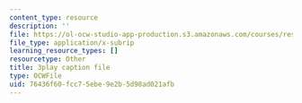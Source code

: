 ```yaml
---
content_type: resource
description: ''
file: https://ol-ocw-studio-app-production.s3.amazonaws.com/courses/res-18-006-calculus-revisited-single-variable-calculus-fall-2010/76436f60fcc75ebe9e2b5d98ad021afb_HI_7Ml16O6Y.vtt
file_type: application/x-subrip
learning_resource_types: []
resourcetype: Other
title: 3play caption file
type: OCWFile
uid: 76436f60-fcc7-5ebe-9e2b-5d98ad021afb
---
```

